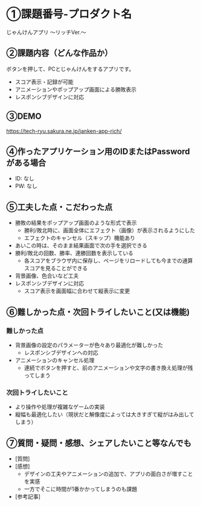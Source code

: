 # ①課題番号-プロダクト名

じゃんけんアプリ 〜リッチVer.〜

## ②課題内容（どんな作品か）

ボタンを押して、PCとじゃんけんをするアプリです。
- スコア表示・記録が可能
- アニメーションやポップアップ画面による勝敗表示
- レスポンシブデザインに対応

## ③DEMO

https://tech-ryu.sakura.ne.jp/janken-app-rich/

## ④作ったアプリケーション用のIDまたはPasswordがある場合

- ID: なし
- PW: なし

## ⑤工夫した点・こだわった点

- 勝敗の結果をポップアップ画面のような形式で表示
  - 勝利/敗北時に、画面全体にエフェクト（画像）が表示されるようにした
  - エフェクトのキャンセル（スキップ）機能あり
- あいこの時は、そのまま結果画面で次の手を選択できる
- 勝利/敗北の回数、勝率、連勝回数を表示している 
  - 各スコアをブラウザ内に保存し、ページをリロードしても今までの通算スコアを見ることができる
- 背景画像、色合いなど工夫 
- レスポンシブデザインに対応
  - スコア表示を画面幅に合わせて縦表示に変更

## ⑥難しかった点・次回トライしたいこと(又は機能)

### 難しかった点
- 背景画像の設定のパラメーターが色々あり最適化が難しかった
  - レスポンシブデザインへの対応
- アニメーションのキャンセル処理
  - 連続でボタンを押すと、前のアニメーションや文字の書き換え処理が残ってしまう

### 次回トライしたいこと

- より操作や処理が複雑なゲームの実装
- 縦幅も最適化したい（現状だと解像度によっては大きすぎて縦がはみ出してしまう）
  
## ⑦質問・疑問・感想、シェアしたいこと等なんでも

- [質問]
- [感想]
  - デザインの工夫やアニメーションの追加で、アプリの面白さが増すことを実感
  - 一方でそこに時間が1番かかってしまうのも課題
- [参考記事]
